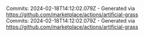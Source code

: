Commits: 2024-02-18T14:12:02.079Z - Generated via https://github.com/marketplace/actions/artificial-grass
<br>
Commits: 2024-02-18T14:12:02.079Z - Generated via https://github.com/marketplace/actions/artificial-grass
<br>
